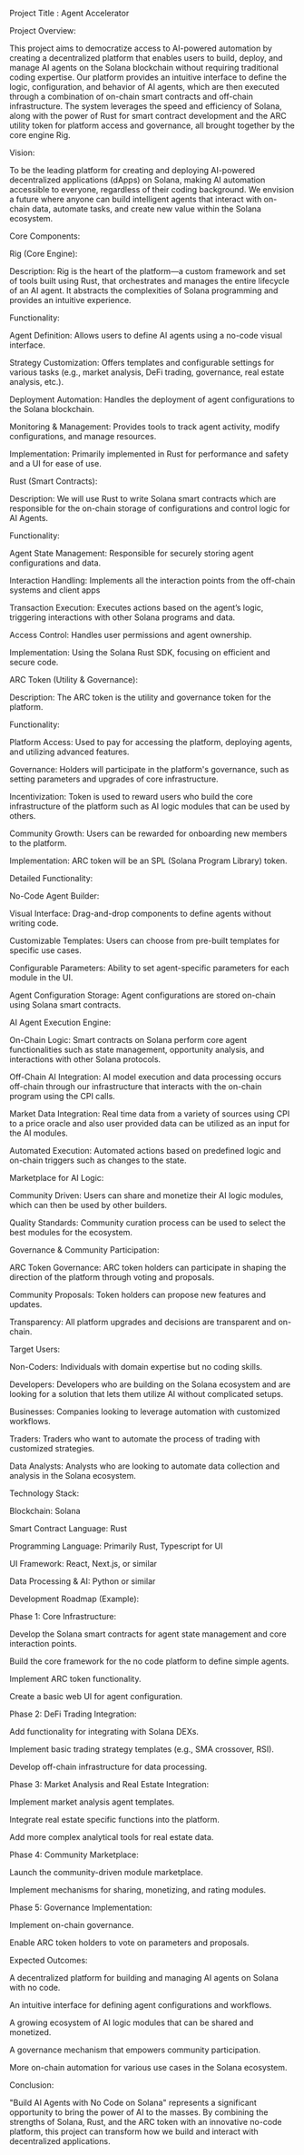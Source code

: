 Project Title : Agent Accelerator 


Project Overview:

This project aims to democratize access to AI-powered automation by creating a decentralized platform that enables users to build, deploy, and manage AI agents on the Solana blockchain without requiring traditional coding expertise. Our platform provides an intuitive interface to define the logic, configuration, and behavior of AI agents, which are then executed through a combination of on-chain smart contracts and off-chain infrastructure. The system leverages the speed and efficiency of Solana, along with the power of Rust for smart contract development and the ARC utility token for platform access and governance, all brought together by the core engine Rig.

Vision:

To be the leading platform for creating and deploying AI-powered decentralized applications (dApps) on Solana, making AI automation accessible to everyone, regardless of their coding background. We envision a future where anyone can build intelligent agents that interact with on-chain data, automate tasks, and create new value within the Solana ecosystem.

Core Components:

Rig (Core Engine):

Description: Rig is the heart of the platform—a custom framework and set of tools built using Rust, that orchestrates and manages the entire lifecycle of an AI agent. It abstracts the complexities of Solana programming and provides an intuitive experience.

Functionality:

Agent Definition: Allows users to define AI agents using a no-code visual interface.

Strategy Customization: Offers templates and configurable settings for various tasks (e.g., market analysis, DeFi trading, governance, real estate analysis, etc.).

Deployment Automation: Handles the deployment of agent configurations to the Solana blockchain.

Monitoring & Management: Provides tools to track agent activity, modify configurations, and manage resources.

Implementation: Primarily implemented in Rust for performance and safety and a UI for ease of use.

Rust (Smart Contracts):

Description: We will use Rust to write Solana smart contracts which are responsible for the on-chain storage of configurations and control logic for AI Agents.

Functionality:

Agent State Management: Responsible for securely storing agent configurations and data.

Interaction Handling: Implements all the interaction points from the off-chain systems and client apps

Transaction Execution: Executes actions based on the agent’s logic, triggering interactions with other Solana programs and data.

Access Control: Handles user permissions and agent ownership.

Implementation: Using the Solana Rust SDK, focusing on efficient and secure code.

ARC Token (Utility & Governance):

Description: The ARC token is the utility and governance token for the platform.

Functionality:

Platform Access: Used to pay for accessing the platform, deploying agents, and utilizing advanced features.

Governance: Holders will participate in the platform's governance, such as setting parameters and upgrades of core infrastructure.

Incentivization: Token is used to reward users who build the core infrastructure of the platform such as AI logic modules that can be used by others.

Community Growth: Users can be rewarded for onboarding new members to the platform.

Implementation: ARC token will be an SPL (Solana Program Library) token.

Detailed Functionality:

No-Code Agent Builder:

Visual Interface: Drag-and-drop components to define agents without writing code.

Customizable Templates: Users can choose from pre-built templates for specific use cases.

Configurable Parameters: Ability to set agent-specific parameters for each module in the UI.

Agent Configuration Storage: Agent configurations are stored on-chain using Solana smart contracts.

AI Agent Execution Engine:

On-Chain Logic: Smart contracts on Solana perform core agent functionalities such as state management, opportunity analysis, and interactions with other Solana protocols.

Off-Chain AI Integration: AI model execution and data processing occurs off-chain through our infrastructure that interacts with the on-chain program using the CPI calls.

Market Data Integration: Real time data from a variety of sources using CPI to a price oracle and also user provided data can be utilized as an input for the AI modules.

Automated Execution: Automated actions based on predefined logic and on-chain triggers such as changes to the state.

Marketplace for AI Logic:

Community Driven: Users can share and monetize their AI logic modules, which can then be used by other builders.

Quality Standards: Community curation process can be used to select the best modules for the ecosystem.

Governance & Community Participation:

ARC Token Governance: ARC token holders can participate in shaping the direction of the platform through voting and proposals.

Community Proposals: Token holders can propose new features and updates.

Transparency: All platform upgrades and decisions are transparent and on-chain.

Target Users:

Non-Coders: Individuals with domain expertise but no coding skills.

Developers: Developers who are building on the Solana ecosystem and are looking for a solution that lets them utilize AI without complicated setups.

Businesses: Companies looking to leverage automation with customized workflows.

Traders: Traders who want to automate the process of trading with customized strategies.

Data Analysts: Analysts who are looking to automate data collection and analysis in the Solana ecosystem.

Technology Stack:

Blockchain: Solana

Smart Contract Language: Rust

Programming Language: Primarily Rust, Typescript for UI

UI Framework: React, Next.js, or similar

Data Processing & AI: Python or similar

Development Roadmap (Example):

Phase 1: Core Infrastructure:

Develop the Solana smart contracts for agent state management and core interaction points.

Build the core framework for the no code platform to define simple agents.

Implement ARC token functionality.

Create a basic web UI for agent configuration.

Phase 2: DeFi Trading Integration:

Add functionality for integrating with Solana DEXs.

Implement basic trading strategy templates (e.g., SMA crossover, RSI).

Develop off-chain infrastructure for data processing.

Phase 3: Market Analysis and Real Estate Integration:

Implement market analysis agent templates.

Integrate real estate specific functions into the platform.

Add more complex analytical tools for real estate data.

Phase 4: Community Marketplace:

Launch the community-driven module marketplace.

Implement mechanisms for sharing, monetizing, and rating modules.

Phase 5: Governance Implementation:

Implement on-chain governance.

Enable ARC token holders to vote on parameters and proposals.

Expected Outcomes:

A decentralized platform for building and managing AI agents on Solana with no code.

An intuitive interface for defining agent configurations and workflows.

A growing ecosystem of AI logic modules that can be shared and monetized.

A governance mechanism that empowers community participation.

More on-chain automation for various use cases in the Solana ecosystem.

Conclusion:

"Build AI Agents with No Code on Solana" represents a significant opportunity to bring the power of AI to the masses. By combining the strengths of Solana, Rust, and the ARC token with an innovative no-code platform, this project can transform how we build and interact with decentralized applications.

